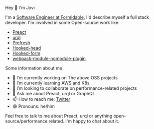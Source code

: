 Hey 👋 I'm Jovi

I'm a [Software Engineer at Formidable](https://formidable.com/), I'd describe myself a full stack developer. I'm involved in some Open-source work like:

- [Preact](https://github.com/preactjs/preact)
- [urql](https://github.com/FormidableLabs/urql)
- [Prefresh](https://github.com/JoviDeCroock/prefresh)
- [Hooked-head](https://github.com/JoviDeCroock/hooked-head)
- [Hooked-form](https://github.com/JoviDeCroock/Hooked-Form)
- [webpack-module-nomodule-plugin](https://github.com/JoviDeCroock/webpack-module-nomodule-plugin)

Some information about me

- 🔭 I’m currently working on The above OSS projects
- 🌱 I’m currently learning AWS and K8s
- 👯 I’m looking to collaborate on performance-related projects
- 💬 Ask me about Preact, urql or GraphQL
- 📫 How to reach me: [Twitter](https://twitter.com/JoviDeC)
- 😄 Pronouns: he/him

Feel free to talk to me about Preact, urql or anything open-source/performance related. I'm happy to chat about it.
